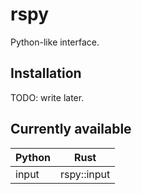 # rspy

Python-like interface.

## Installation

TODO: write later.

## Currently available

| Python | Rust        |
| ------ | ----------- |
| input  | rspy::input |
